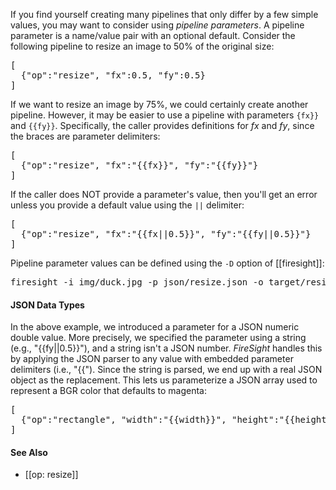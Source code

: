 If you find yourself creating many pipelines that only differ by a few simple values, you may want to consider using _pipeline parameters_. A pipeline parameter is a name/value pair with an optional default. Consider the following pipeline to resize an image to 50% of the original size:
<pre>
[
  {"op":"resize", "fx":0.5, "fy":0.5}
]
</pre>

If we want to resize an image by 75%, we could certainly create another pipeline. However, it may be easier to use a pipeline with parameters `{fx}}` and `{{fy}}`. Specifically, the caller provides definitions for _fx_ and _fy_, since the braces are parameter delimiters:
<pre>
[
  {"op":"resize", "fx":"{{fx}}", "fy":"{{fy}}"}
]
</pre>

If the caller does NOT provide a parameter's value, then you'll get an error unless you provide a default value using the `||` delimiter:
<pre>
[
  {"op":"resize", "fx":"{{fx||0.5}}", "fy":"{{fy||0.5}}"}
]</pre>

Pipeline parameter values can be defined using the `-D` option of [[firesight]]:
<pre>firesight -i img/duck.jpg -p json/resize.json -o target/resize.jpg -Dfx=0.25 -Dfy=0.5</pre>

#### JSON Data Types

In the above example, we introduced a parameter for a JSON numeric double value. More precisely, we specified the parameter using a string (e.g., "{{fy||0.5}}"), and a string isn't a JSON number. _FireSight_ handles this by applying the JSON parser to any value with embedded parameter delimiters (i.e., "{{"). Since the string is parsed, we end up with a real JSON object as the replacement. This lets us parameterize a JSON array used to represent a BGR color that defaults to magenta:
<pre>
[
  {"op":"rectangle", "width":"{{width}}", "height":"{{height}}", "color":"{{color||[255,0,255]}}"}
]
</pre>

#### See Also
* [[op: resize]]
